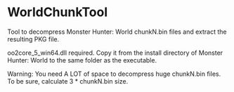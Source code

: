 # WorldChunkTool
Tool to decompress Monster Hunter: World chunkN.bin files and extract the resulting PKG file.

oo2core_5_win64.dll required. Copy it from the install directory of Monster Hunter: World to the same folder as the executable.

Warning: You need A LOT of space to decompress huge chunkN.bin files. To be sure, calculate 3 * chunkN.bin size.
